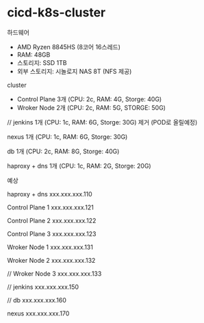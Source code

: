 # cicd-k8s-cluster

하드웨어
- AMD Ryzen 8845HS (8코어 16스레드)
- RAM: 48GB
- 스토리지: SSD 1TB
- 외부 스토리지: 시놀로지 NAS 8T (NFS 제공)

cluster
- Control Plane 3개 (CPU: 2c, RAM: 4G, Storge: 40G)
- Wroker Node 2개 (CPU: 2c, RAM: 5G, STORGE: 50G)

// jenkins 1개 (CPU: 1c, RAM: 6G, Storge: 30G) 제거 (POD로 올릴예정)

nexus 1개 (CPU: 1c, RAM: 6G, Storge: 30G)

db 1개 (CPU: 2c, RAM: 8G, Storge: 40G)

haproxy + dns 1개 (CPU: 1c, RAM: 2G, Storge: 20G)

예상

haproxy + dns xxx.xxx.xxx.110

Control Plane 1 xxx.xxx.xxx.121

Control Plane 2 xxx.xxx.xxx.122

Control Plane 3 xxx.xxx.xxx.123

Wroker Node 1 xxx.xxx.xxx.131

Wroker Node 2 xxx.xxx.xxx.132

// Wroker Node 3 xxx.xxx.xxx.133

// jenkins xxx.xxx.xxx.150

// db xxx.xxx.xxx.160

nexus xxx.xxx.xxx.170
